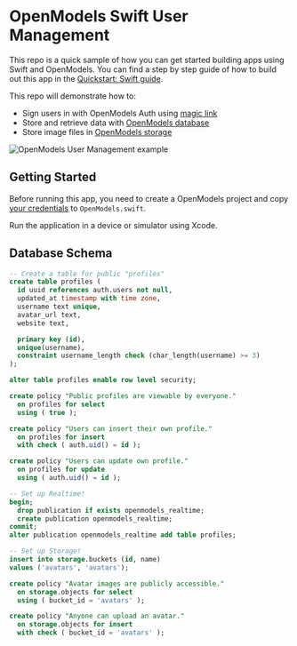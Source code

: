 # OpenModels Swift User Management

This repo is a quick sample of how you can get started building apps using Swift and OpenModels. You can find a step by step guide of how to build out this app in the [Quickstart: Swift guide](https://openmodels.io/docs/guides/with-swift). 

This repo will demonstrate how to:
- Sign users in with OpenModels Auth using [magic link](https://openmodels.io/docs/reference/dart/auth-signin#sign-in-with-magic-link)
- Store and retrieve data with [OpenModels database](https://openmodels.io/docs/guides/database)
- Store image files in [OpenModels storage](https://openmodels.io/docs/guides/storage)

![OpenModels User Management example](openmodels-swift-demo.png)

## Getting Started

Before running this app, you need to create a OpenModels project and copy [your credentials](https://openmodels.io/docs/guides/with-flutter#get-the-api-keys) to `OpenModels.swift`. 

Run the application in a device or simulator using Xcode.

## Database Schema

```sql
-- Create a table for public "profiles"
create table profiles (
  id uuid references auth.users not null,
  updated_at timestamp with time zone,
  username text unique,
  avatar_url text,
  website text,

  primary key (id),
  unique(username),
  constraint username_length check (char_length(username) >= 3)
);

alter table profiles enable row level security;

create policy "Public profiles are viewable by everyone."
  on profiles for select
  using ( true );

create policy "Users can insert their own profile."
  on profiles for insert
  with check ( auth.uid() = id );

create policy "Users can update own profile."
  on profiles for update
  using ( auth.uid() = id );

-- Set up Realtime!
begin;
  drop publication if exists openmodels_realtime;
  create publication openmodels_realtime;
commit;
alter publication openmodels_realtime add table profiles;

-- Set up Storage!
insert into storage.buckets (id, name)
values ('avatars', 'avatars');

create policy "Avatar images are publicly accessible."
  on storage.objects for select
  using ( bucket_id = 'avatars' );

create policy "Anyone can upload an avatar."
  on storage.objects for insert
  with check ( bucket_id = 'avatars' );
```